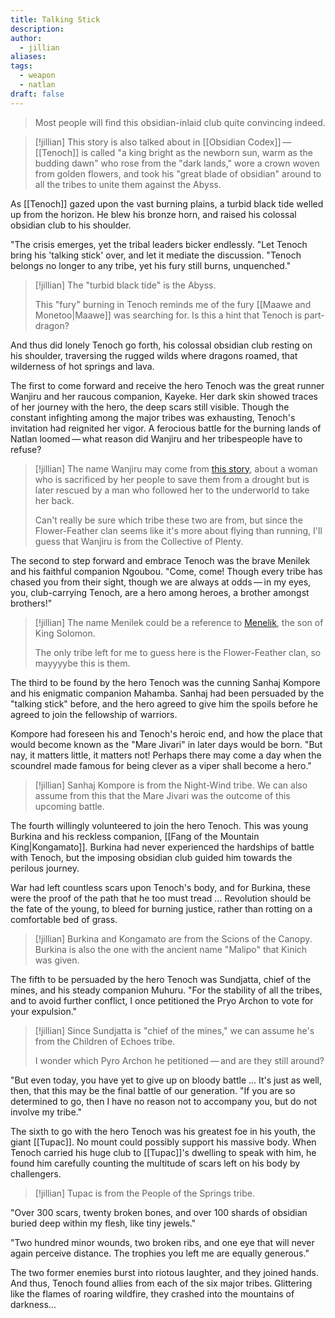 ```yaml
---
title: Talking Stick
description: 
author:
  - jillian
aliases: 
tags:
  - weapon
  - natlan
draft: false
---
```

>Most people will find this obsidian-inlaid club quite convincing indeed.

> [!jillian]
> This story is also talked about in [[Obsidian Codex]] — [[Tenoch]] is called "a king bright as the newborn sun, warm as the budding dawn" who rose from the "dark lands," wore a crown woven from golden flowers, and took his "great blade of obsidian" around to all the tribes to unite them against the Abyss.

As [[Tenoch]] gazed upon the vast burning plains, a turbid black tide welled up from the horizon. He blew his bronze horn, and raised his colossal obsidian club to his shoulder.

"The crisis emerges, yet the tribal leaders bicker endlessly.
"Let Tenoch bring his 'talking stick' over, and let it mediate the discussion.
"Tenoch belongs no longer to any tribe, yet his fury still burns, unquenched."

> [!jillian] 
> The "turbid black tide" is the Abyss.
> 
> This "fury" burning in Tenoch reminds me of the fury [[Maawe and Monetoo|Maawe]] was searching for. Is this a hint that Tenoch is part-dragon?

And thus did lonely Tenoch go forth, his colossal obsidian club resting on his shoulder, traversing the rugged wilds where dragons roamed, that wilderness of hot springs and lava.

The first to come forward and receive the hero Tenoch was the great runner Wanjiru and her raucous companion, Kayeke. Her dark skin showed traces of her journey with the hero, the deep scars still visible. Though the constant infighting among the major tribes was exhausting, Tenoch's invitation had reignited her vigor. A ferocious battle for the burning lands of Natlan loomed — what reason did Wanjiru and her tribespeople have to refuse?

> [!jillian]
> The name Wanjiru may come from [this story](https://en.wikipedia.org/wiki/Wanjiru,_Sacrificed_by_Her_People), about a woman who is sacrificed by her people to save them from a drought but is later rescued by a man who followed her to the underworld to take her back.
> 
> Can't really be sure which tribe these two are from, but since the Flower-Feather clan seems like it's more about flying than running, I'll guess that Wanjiru is from the Collective of Plenty.

The second to step forward and embrace Tenoch was the brave Menilek and his faithful companion Ngoubou. "Come, come! Though every tribe has chased you from their sight, though we are always at odds — in my eyes, you, club-carrying Tenoch, are a hero among heroes, a brother amongst brothers!"

> [!jillian]
> The name Menilek could be a reference to [Menelik](https://en.wikipedia.org/wiki/Menelik_I), the son of King Solomon.
> 
> The only tribe left for me to guess here is the Flower-Feather clan, so mayyyybe this is them.

The third to be found by the hero Tenoch was the cunning Sanhaj Kompore and his enigmatic companion Mahamba. Sanhaj had been persuaded by the "talking stick" before, and the hero agreed to give him the spoils before he agreed to join the fellowship of warriors.

Kompore had foreseen his and Tenoch's heroic end, and how the place that would become known as the "Mare Jivari" in later days would be born. "But nay, it matters little, it matters not! Perhaps there may come a day when the scoundrel made famous for being clever as a viper shall become a hero."


> [!jillian]
> Sanhaj Kompore is from the Night-Wind tribe. We can also assume from this that the Mare Jivari was the outcome of this upcoming battle.

The fourth willingly volunteered to join the hero Tenoch. This was young Burkina and his reckless companion, [[Fang of the Mountain King|Kongamato]]. Burkina had never experienced the hardships of battle with Tenoch, but the imposing obsidian club guided him towards the perilous journey.

War had left countless scars upon Tenoch's body, and for Burkina, these were the proof of the path that he too must tread ... Revolution should be the fate of the young, to bleed for burning justice, rather than rotting on a comfortable bed of grass.

> [!jillian]
> Burkina and Kongamato are from the Scions of the Canopy. Burkina is also the one with the ancient name "Malipo" that Kinich was given.

The fifth to be persuaded by the hero Tenoch was Sundjatta, chief of the mines, and his steady companion Muhuru. "For the stability of all the tribes, and to avoid further conflict, I once petitioned the Pryo Archon to vote for your expulsion."

> [!jillian]
> Since Sundjatta is "chief of the mines," we can assume he's from the Children of Echoes tribe. 
> 
> I wonder which Pyro Archon he petitioned — and are they still around? 

"But even today, you have yet to give up on bloody battle ... It's just as well, then, that this may be the final battle of our generation.
"If you are so determined to go, then I have no reason not to accompany you, but do not involve my tribe."

The sixth to go with the hero Tenoch was his greatest foe in his youth, the giant [[Tupac]]. No mount could possibly support his massive body. When Tenoch carried his huge club to [[Tupac]]'s dwelling to speak with him, he found him carefully counting the multitude of scars left on his body by challengers.

> [!jillian]
> Tupac is from the People of the Springs tribe.

"Over 300 scars, twenty broken bones, and over 100 shards of obsidian buried deep within my flesh, like tiny jewels."

"Two hundred minor wounds, two broken ribs, and one eye that will never again perceive distance. The trophies you left me are equally generous."

The two former enemies burst into riotous laughter, and they joined hands. And thus, Tenoch found allies from each of the six major tribes. Glittering like the flames of roaring wildfire, they crashed into the mountains of darkness...
